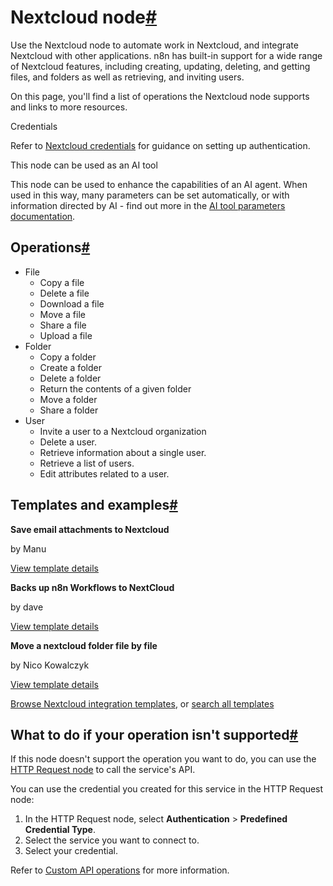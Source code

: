 [](https://github.com/n8n-io/n8n-docs/edit/main/docs/integrations/builtin/app-nodes/n8n-nodes-base.nextcloud.md "Edit this page")

# Nextcloud node[#](#nextcloud-node "Permanent link")

Use the Nextcloud node to automate work in Nextcloud, and integrate Nextcloud with other applications. n8n has built-in support for a wide range of Nextcloud features, including creating, updating, deleting, and getting files, and folders as well as retrieving, and inviting users.

On this page, you'll find a list of operations the Nextcloud node supports and links to more resources.

Credentials

Refer to [Nextcloud credentials](../../credentials/nextcloud/) for guidance on setting up authentication.

This node can be used as an AI tool

This node can be used to enhance the capabilities of an AI agent. When used in this way, many parameters can be set automatically, or with information directed by AI - find out more in the [AI tool parameters documentation](../../../../advanced-ai/examples/using-the-fromai-function/).

## Operations[#](#operations "Permanent link")

*   File
    *   Copy a file
    *   Delete a file
    *   Download a file
    *   Move a file
    *   Share a file
    *   Upload a file
*   Folder
    *   Copy a folder
    *   Create a folder
    *   Delete a folder
    *   Return the contents of a given folder
    *   Move a folder
    *   Share a folder
*   User
    *   Invite a user to a Nextcloud organization
    *   Delete a user.
    *   Retrieve information about a single user.
    *   Retrieve a list of users.
    *   Edit attributes related to a user.

## Templates and examples[#](#templates-and-examples "Permanent link")

**Save email attachments to Nextcloud**

by Manu

[View template details](https://n8n.io/workflows/1344-save-email-attachments-to-nextcloud/)

**Backs up n8n Workflows to NextCloud**

by dave

[View template details](https://n8n.io/workflows/175-backs-up-n8n-workflows-to-nextcloud/)

**Move a nextcloud folder file by file**

by Nico Kowalczyk

[View template details](https://n8n.io/workflows/1994-move-a-nextcloud-folder-file-by-file/)

[Browse Nextcloud integration templates](https://n8n.io/integrations/nextcloud/), or [search all templates](https://n8n.io/workflows/)

## What to do if your operation isn't supported[#](#what-to-do-if-your-operation-isnt-supported "Permanent link")

If this node doesn't support the operation you want to do, you can use the [HTTP Request node](../../core-nodes/n8n-nodes-base.httprequest/) to call the service's API.

You can use the credential you created for this service in the HTTP Request node:

1.  In the HTTP Request node, select **Authentication** > **Predefined Credential Type**.
2.  Select the service you want to connect to.
3.  Select your credential.

Refer to [Custom API operations](../../../custom-operations/) for more information.